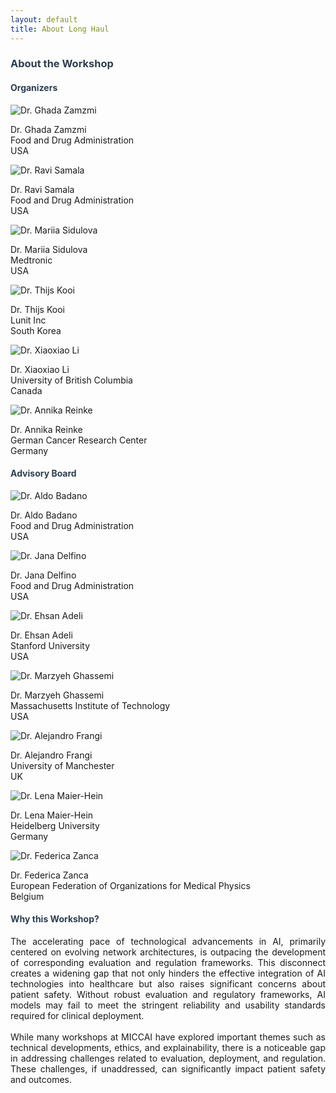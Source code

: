 ```yaml
---
layout: default
title: About Long Haul
---
```


<div class="post" style="text-align: justify;">
    <h3 class="pageTitle" style="color: #2c3e50;">About the Workshop </h3>
    <body>
        <section>
            <h4 class="pageTitle" style="color: #2c3e50;">Organizers</h4>
            <div class="organizers">
                <!-- First Row: 4 Images -->
                <div class="row">
                    <div class="organizer">
                        <img src="{{ '/assets/img/organizers/ghada.jpg' | relative_url }}" alt="Dr. Ghada Zamzmi">
                        <p>Dr. Ghada Zamzmi <br>Food and Drug Administration <br> USA</p>
                    </div>
                    <div class="organizer">
                        <img src="{{ '/assets/img/organizers/ravi.jpg' | relative_url }}" alt="Dr. Ravi Samala">
                        <p>Dr. Ravi Samala <br>Food and Drug Administration <br> USA</p>
                    </div>
                    <div class="organizer">
                        <img src="{{ '/assets/img/organizers/touring.jpg' | relative_url }}" alt="Dr. Mariia Sidulova">
                        <p>Dr. Mariia Sidulova <br> Medtronic <br> USA</p>
                    </div>
                </div>
                <!-- Second Row: 3 Images -->
                <div class="row">
                    <div class="organizer">
                        <img src="{{ '/assets/img/organizers/thijs.jpg' | relative_url }}" alt="Dr. Thijs Kooi">
                        <p>Dr. Thijs Kooi <br> Lunit Inc <br> South Korea</p>
                    </div>
                    <div class="organizer">
                        <img src="{{ '/assets/img/organizers/xiaoxiao.jpg' | relative_url }}" alt="Dr. Xiaoxiao Li">
                        <p>Dr. Xiaoxiao Li <br> University of British Columbia <br> Canada</p>
                    </div>
                    <div class="organizer">
                        <img src="{{ '/assets/img/organizers/annika.jpg' | relative_url }}" alt="Dr. Annika Reinke">
                        <p>Dr. Annika Reinke <br> German Cancer Research Center <br> Germany</p>
                    </div>
                </div>
            </div>
        </section>
        <section>
            <h4 class="pageTitle" style="color: #2c3e50;">Advisory Board</h4>
            <div class="row">
                <div class="organizer">
                    <img src="{{ '/assets/img/organizers/aldo.jpg' | relative_url }}" alt="Dr. Aldo Badano">
                    <p>Dr. Aldo Badano <br> Food and Drug Administration <br> USA</p>
                </div>
                <div class="organizer">
                    <img src="{{ '/assets/img/organizers/touring.jpg' | relative_url }}" alt="Dr. Jana Delfino">
                    <p>Dr. Jana Delfino <br> Food and Drug Administration <br> USA</p>
                </div>
            </div>
            <div class="row">
                <div class="organizer">
                    <img src="{{ '/assets/img/organizers/ehsan.jpg' | relative_url }}" alt="Dr. Ehsan Adeli">
                    <p>Dr. Ehsan Adeli <br> Stanford University <br> USA</p>
                </div>
                <div class="organizer">
                    <img src="{{ '/assets/img/organizers/marzyeh.jpg' | relative_url }}" alt="Dr. Marzyeh Ghassemi">
                    <p>Dr. Marzyeh Ghassemi <br> Massachusetts Institute of Technology <br> USA</p>
                </div>
                <div class="organizer">
                    <img src="{{ '/assets/img/organizers/alejandro.jpg' | relative_url }}" alt="Dr. Alejandro Frangi">
                    <p>Dr. Alejandro Frangi <br> University of Manchester <br> UK</p>
                </div>
                <div class="organizer">
                    <img src="{{ '/assets/img/organizers/lena.jpg' | relative_url }}" alt="Dr. Lena Maier-Hein">
                    <p>Dr. Lena Maier-Hein <br> Heidelberg University <br> Germany</p>
                </div>
                <div class="organizer">
                    <img src="{{ '/assets/img/organizers/federica.jpg' | relative_url }}" alt="Dr. Federica Zanca">
                    <p>Dr. Federica Zanca <br> European Federation of Organizations for Medical Physics <br> Belgium</p>
                </div>
            </div>
        </section>
        <section>
            <h4 class="pageTitle" style="color: #2c3e50;">Why this Workshop?</h4>
            The accelerating pace of technological advancements in AI, primarily centered on evolving network architectures, 
            is outpacing the development of corresponding evaluation and regulation frameworks. This disconnect creates a 
            widening gap that not only hinders the effective integration of AI technologies into healthcare but also raises 
            significant concerns about patient safety. Without robust evaluation and regulatory frameworks, AI models may 
            fail to meet the stringent reliability and usability standards required for clinical deployment.
            <br><br>
            While many workshops at MICCAI have explored important themes such as technical developments, ethics, and 
            explainability, there is a noticeable gap in addressing challenges related to evaluation, deployment, and 
            regulation. These challenges, if unaddressed, can significantly impact patient safety and outcomes.
        </section>
    </body>
</div>
